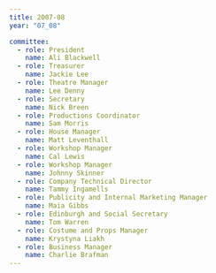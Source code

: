 ```yaml
---
title: 2007-08
year: "07_08"

committee:
  - role: President
    name: Ali Blackwell
  - role: Treasurer
    name: Jackie Lee
  - role: Theatre Manager
    name: Lee Denny
  - role: Secretary
    name: Nick Breen
  - role: Productions Coordinator
    name: Sam Morris
  - role: House Manager
    name: Matt Leventhall
  - role: Workshop Manager
    name: Cal Lewis
  - role: Workshop Manager
    name: Johnny Skinner
  - role: Company Technical Director
    name: Tammy Ingamells
  - role: Publicity and Internal Marketing Manager
    name: Maia Gibbs
  - role: Edinburgh and Social Secretary
    name: Tom Warren
  - role: Costume and Props Manager
    name: Krystyna Liakh
  - role: Business Manager
    name: Charlie Brafman
---
```

